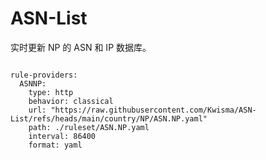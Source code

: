 
# ASN-List

实时更新 NP 的 ASN 和 IP 数据库。

<pre><code class="language-javascript">
rule-providers:
  ASNNP:
    type: http
    behavior: classical
    url: "https://raw.githubusercontent.com/Kwisma/ASN-List/refs/heads/main/country/NP/ASN.NP.yaml"
    path: ./ruleset/ASN.NP.yaml
    interval: 86400
    format: yaml
</code></pre>